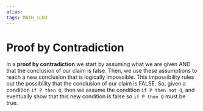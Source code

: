 ```yaml
---
alias:
tags: MATH_1C03
---
```

# Proof by Contradiction
In a **proof by contradiction** we start by assuming what we are given AND that the conclusion of our claim is false. Then, we use these assumptions to reach a new conclusion that is logically impossible. This impossibility rules out the possibility that the conclusion of our claim is FALSE. So, given a condition `if P then Q`, then we assume the condition `if P then not Q`, and eventually show that this new condition is false so `if P then Q` must be true. 